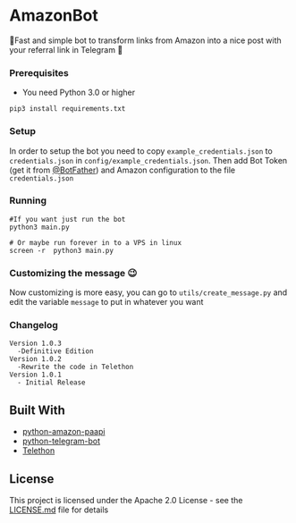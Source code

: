 <!---------------------------
README.MD
AmazonBot-1.1.0
---------------------------->

# AmazonBot

🤖Fast and simple bot to transform links from Amazon into a nice post with your referral link in Telegram 🛒

### Prerequisites

- You need Python 3.0 or higher

```
pip3 install requirements.txt
```

### Setup

In order to setup the bot you need to copy `example_credentials.json` to `credentials.json` in `config/example_credentials.json`.
Then add Bot Token (get it from [@BotFather](https://t.me/Botfather)) and Amazon configuration to the file `credentials.json`

### Running

```
#If you want just run the bot
python3 main.py

# Or maybe run forever in to a VPS in linux
screen -r  python3 main.py
```

### Customizing the message 😉

Now customizing is more easy, you can go to `utils/create_message.py` and edit the variable `message` to put in whatever you want

### Changelog

```
Version 1.0.3
  -Definitive Edition
Version 1.0.2
  -Rewrite the code in Telethon
Version 1.0.1
  - Initial Release
```

## Built With

- [python-amazon-paapi](https://github.com/sergioteula/python-amazon-paapi)
- [python-telegram-bot](https://github.com/python-telegram-bot/python-telegram-bot)
- [Telethon](https://github.com/LonamiWebs/Telethon)
## License

This project is licensed under the Apache 2.0 License - see the [LICENSE.md](LICENSE.md) file for details
